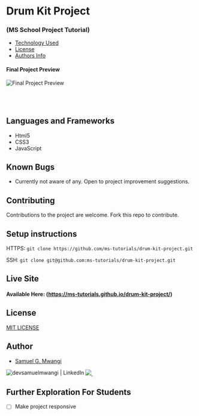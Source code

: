 # Drum Kit Project

### (MS School Project Tutorial)

+ [Technology Used](#languages-and-frameworks)
+ [License](#license)
+ [Authors Info](#author)



#### Final Project Preview

![Final Project Preview](https://raw.githubusercontent.com/ms-tutorials/drum-kit-project/main/images/preview.PNG) <br><br><br><br>


## Languages and Frameworks

- Html5
- CSS3
- JavaScript

## Known Bugs

- Currently not aware of any. Open to project improvement suggestions.

## Contributing

Contributions to the project are welcome. Fork this repo to contribute.

## Setup instructions

HTTPS: `git clone https://github.com/ms-tutorials/drum-kit-project.git`

SSH: `git clone git@github.com:ms-tutorials/drum-kit-project.git`

## Live Site

#### Available Here: (https://ms-tutorials.github.io/drum-kit-project/)

## License
[MIT LICENSE](LICENSE)

## Author

- [Samuel G. Mwangi](https://github.com/devsamuelmwangi)

[<img align="left" alt="devsamuelmwangi | LinkedIn" src="https://img.shields.io/badge/linkedin-%230077B5.svg?&style=for-the-badge&logo=linkedin&logoColor=white" />][linkedin]

<a href="https://www.github.com/devsamuelmwangi/">
    <img src="https://img.shields.io/github/followers/devsamuelmwangi?style=for-the-badge"/>     
</a>&nbsp;&nbsp;

[linkedin]: https://linkedin.com/in/devsamuelmwangi

## Further Exploration For Students

- [ ] Make project responsive
